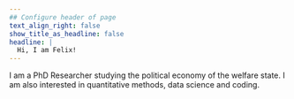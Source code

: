 ```yaml
---
## Configure header of page
text_align_right: false
show_title_as_headline: false
headline: |
  Hi, I am Felix!
---
```


<!-- this is a subheadline -->
I am a PhD Researcher studying the political economy of the welfare state. 
I am also interested in quantitative methods, data science and coding.

